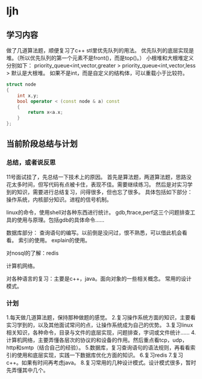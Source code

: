 # ljh
## 学习内容
做了几道算法题，顺便复习了c++ stl里优先队列的用法。
优先队列的底层实现是堆。（所以优先队列的第一个元素不是front()，而是top()。）
小根堆和大根堆定义分别如下：
priority_queue<int,vector<int>,greater<int> >
priority_queue<int,vector<int>,less<int> >
默认是大根堆。
如果不是int，而是自定义的结构体，可以重载小于比较符。

```cpp
struct node
{
    int x,y;
    bool operator < (const node & a) const
    {
        return x<a.x;
    }
};
```


## 当前阶段总结与计划

### 总结，或者说反思
11号面试挂了，先总结一下技术上的原因。
首先是算法题，两道算法题，思路没花太多时间，但写代码有点被卡住，表现不佳。需要继续练习。
然后是对实习学到的知识，需要进行总结复习，问得很多，但也忘了很多。
具体包括如下部分：
操作系统，内核部分知识。进程的信号机制。

linux的命令，使用shell对各种东西进行统计。
gdb,ftrace,perf这三个问题排查工具的使用与原理。包括gdb的具体命令……

数据库部分：
查询语句的编写。以前倒是没问过，恨不熟悉，可以借此机会看看。
索引的使用。
explain的使用。

对nosql的了解：redis

计算机网络。

对各种语言的复习：主要是c++，java。面向对象的一些相关概念。
常用的设计模式。



### 计划
1.每天做几道算法题，保持那种做题的感觉。
2.复习操作系统方面的知识，主要看实习学到的，以及其他面试常问的点，让操作系统成为自己的优势。
3.复习linux相关知识，各种命令，目录与文件的底层实现，问题排查，字词或文件统计……
4.计算机网络，主要弄懂各层次的协议的和设备的作用。然后重点看tcp，udp，http和smtp（结合自己的经验）。
5.数据库，复习查询语句的语法规则，再看看索引的使用和底层实现，实践一下数据库优化方面的知识。
6.复习redis
7.复习c++。如果有时间再考虑java。
8.复习常用的几种设计模式。设计模式很多，暂时先弄懂其中几个。



